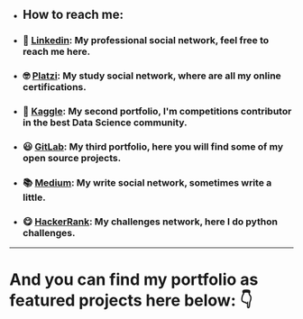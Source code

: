 * ## How to reach me: 

* ### 👔 [Linkedin](https://www.linkedin.com/in/dataengel/): My professional social network, feel free to reach me here. 
* ### 🤓 [Platzi](https://platzi.com/p/DataEngel/): My study social network, where are all my online certifications.  
* ### 🧐 [Kaggle](https://www.kaggle.com/dataengel): My second portfolio, I'm competitions contributor in the best Data Science community.  
* ### 😃 [GitLab](https://gitlab.com/DataEngel): My third portfolio, here you will find some of my open source projects.
* ### 📚 [Medium](https://dataengel.medium.com/): My write social network, sometimes write a little.  
* ### 😋 [HackerRank](https://www.hackerrank.com/miguel_program_1): My challenges network, here I do python challenges. 

---

# And you can find my portfolio as featured projects here below: 👇 
